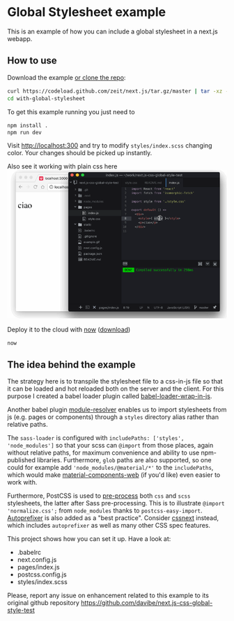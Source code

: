 # Global Stylesheet example

This is an example of how you can include a global stylesheet in a next.js webapp.


## How to use

Download the example [or clone the repo](https://github.com/zeit/next.js):

```bash
curl https://codeload.github.com/zeit/next.js/tar.gz/master | tar -xz --strip=2 next.js-master/examples/with-global-stylesheet
cd with-global-stylesheet
```

To get this example running you just need to

    npm install .
    npm run dev

Visit [http://localhost:300](http://localhost:300) and try to modify `styles/index.scss` changing color. Your changes should be picked up instantly.

Also see it working with plain css here
![example](example.gif)

Deploy it to the cloud with [now](https://zeit.co/now) ([download](https://zeit.co/download))

```bash
now
```


## The idea behind the example

The strategy here is to transpile the stylesheet file to a css-in-js file so that it can be loaded and hot reloaded both on the server and the client. For this purpose I created a babel loader plugin called [babel-loader-wrap-in-js](https://github.com/davibe/babel-plugin-wrap-in-js).

Another babel plugin [module-resolver](https://github.com/tleunen/babel-plugin-module-resolver) enables us to import stylesheets from js (e.g. pages or components) through a `styles` directory alias rather than relative paths.

The `sass-loader` is configured with `includePaths: ['styles', 'node_modules']` so that your scss can `@import` from those places, again without relative paths, for maximum convenience and ability to use npm-published libraries.  Furthermore, `glob` paths are also supported, so one could for example add `'node_modules/@material/*'` to the `includePaths`, which would make [material-components-web](https://github.com/material-components/material-components-web) (if you'd like) even easier to work with.

Furthermore, PostCSS is used to [pre-process](https://blog.madewithenvy.com/webpack-2-postcss-cssnext-fdcd2fd7d0bd#.r6t2d0smy) both `css` and `scss` stylesheets, the latter after Sass pre-processing.  This is to illustrate `@import 'normalize.css';` from `node_modules` thanks to `postcss-easy-import`.  [Autoprefixer](https://github.com/postcss/autoprefixer) is also added as a "best practice".  Consider [cssnext](http://cssnext.io) instead, which includes `autoprefixer` as well as many other CSS spec features.

This project shows how you can set it up. Have a look at:
- .babelrc
- next.config.js
- pages/index.js
- postcss.config.js
- styles/index.scss

Please, report any issue on enhancement related to this example to its original
github repository https://github.com/davibe/next.js-css-global-style-test
